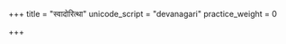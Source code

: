 +++
title = "स्वादोरित्था"
unicode_script = "devanagari"
practice_weight = 0

+++
<div class="js_include" url="/vedAH/sAma/paravastu-saama/devaH/indraH/svAdor-itthA/"  newLevelForH1="1" includeTitle="true"> </div>